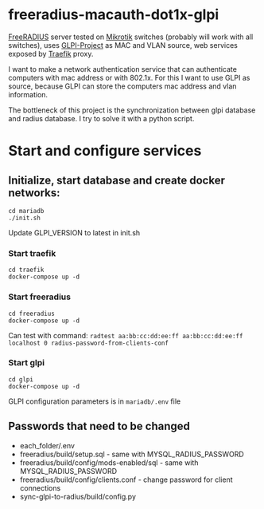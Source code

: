 # freeradius-macauth-dot1x-glpi
[FreeRADIUS](https://freeradius.org/) server tested on [Mikrotik](https://mikrotik.com/) switches (probably will work with all switches), uses [GLPI-Project](https://glpi-project.org/) as MAC and VLAN source, web services exposed by [Traefik](https://traefik.io/) proxy.

I want to make a network authentication service that can authenticate computers with mac address or with 802.1x. For this I want to use GLPI as source, because GLPI can store the computers mac address and vlan information.

The bottleneck of this project is the synchronization between glpi database and radius database. I try to solve it with a python script.

# Start and configure services

## Initialize, start database and create docker networks:

```
cd mariadb
./init.sh
```
Update GLPI_VERSION to latest in init.sh

### Start traefik
```
cd traefik
docker-compose up -d
```

### Start freeradius
```
cd freeradius
docker-compose up -d
```
Can test with command: `radtest aa:bb:cc:dd:ee:ff aa:bb:cc:dd:ee:ff localhost 0 radius-password-from-clients-conf`

### Start glpi
```
cd glpi
docker-compose up -d
```
GLPI configuration parameters is in `mariadb/.env` file

## Passwords that need to be changed
 - each_folder/.env
 - freeradius/build/setup.sql - same with MYSQL_RADIUS_PASSWORD
 - freeradius/build/config/mods-enabled/sql - same with MYSQL_RADIUS_PASSWORD
 - freeradius/build/config/clients.conf - change password for client connections
 - sync-glpi-to-radius/build/config.py
